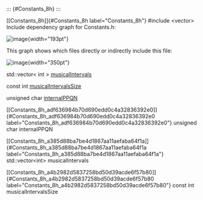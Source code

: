 ::: {#Constants_8h}
:::

[\[Constants\_8h\]]{#Constants_8h label="Constants_8h"} \#include
$<$vector$>$ Include dependency graph for Constants.h:

![image](Constants_8h__incl){width="193pt"}

This graph shows which files directly or indirectly include this file:

![image](Constants_8h__dep__incl){width="350pt"}

std::vector$<$ int $>$
[musicalIntervals](#Constants_8h_a385d88ba7be4d1867aa11aefaba64f1a)

const int
[musicalIntervalsSize](#Constants_8h_a4b2982d5837258bd50d39acde6f57b80)

unsigned char
[internalPPQN](#Constants_8h_adf636984b70d690edd0c4a32836392e0)

[\[Constants\_8h\_adf636984b70d690edd0c4a32836392e0\]]{#Constants_8h_adf636984b70d690edd0c4a32836392e0
label="Constants_8h_adf636984b70d690edd0c4a32836392e0"} unsigned char
internalPPQN

[\[Constants\_8h\_a385d88ba7be4d1867aa11aefaba64f1a\]]{#Constants_8h_a385d88ba7be4d1867aa11aefaba64f1a
label="Constants_8h_a385d88ba7be4d1867aa11aefaba64f1a"}
std::vector$<$int$>$ musicalIntervals

[\[Constants\_8h\_a4b2982d5837258bd50d39acde6f57b80\]]{#Constants_8h_a4b2982d5837258bd50d39acde6f57b80
label="Constants_8h_a4b2982d5837258bd50d39acde6f57b80"} const int
musicalIntervalsSize
